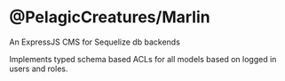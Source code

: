 # @PelagicCreatures/Marlin

An ExpressJS CMS for Sequelize db backends

Implements typed schema based ACLs for all models based on logged in users and roles.
